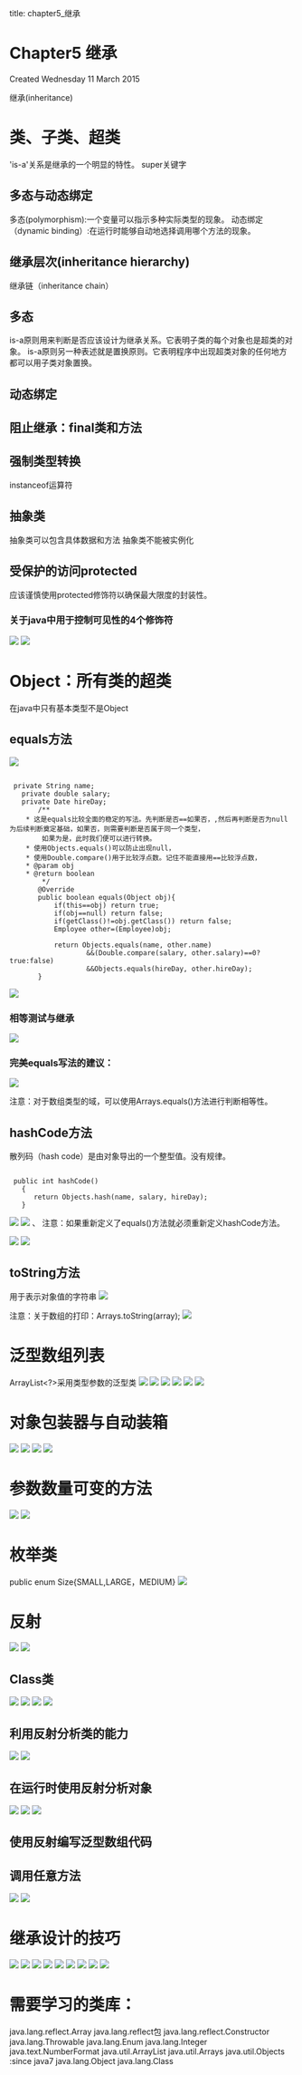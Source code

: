 title: chapter5_继承 

#  Chapter5 继承 
Created Wednesday 11 March 2015

继承(inheritance)

#  类、子类、超类 
'is-a'关系是继承的一个明显的特性。
super关键字

##  多态与动态绑定 
多态(polymorphism):一个变量可以指示多种实际类型的现象。
动态绑定（dynamic binding）:在运行时能够自动地选择调用哪个方法的现象。

##  继承层次(inheritance hierarchy) 
继承链（inheritance chain）

##  多态 
is-a原则用来判断是否应该设计为继承关系。它表明子类的每个对象也是超类的对象。
is-a原则另一种表述就是置换原则。它表明程序中出现超类对象的任何地方都可以用子类对象置换。

##  动态绑定 

##  阻止继承：final类和方法 

##  强制类型转换 
instanceof运算符

##  抽象类 
抽象类可以包含具体数据和方法
抽象类不能被实例化

##  受保护的访问protected 
应该谨慎使用protected修饰符以确保最大限度的封装性。

###  关于java中用于控制可见性的4个修饰符 
![](/data/dokuwiki/booknote/corejava9thi/pasted/20150521-062143.png)
![](/data/dokuwiki/booknote/corejava9thi/pasted/20150521-062150.png)

#  Object：所有类的超类 
在java中只有基本类型不是Object

##  equals方法 
![](/data/dokuwiki/booknote/corejava9thi/pasted/20150521-062156.png)
```

 private String name;
   private double salary;
   private Date hireDay;
  	   /**
	* 这是equals比较全面的稳定的写法。先判断是否==如果否，,然后再判断是否为null为后续判断奠定基础，如果否，则需要判断是否属于同一个类型，
		如果为是，此时我们便可以进行转换。
	* 使用Objects.equals()可以防止出现null，
	* 使用Double.compare()用于比较浮点数。记住不能直接用==比较浮点数，
	* @param obj 
	* @return boolean
		*/
	   @Override
	   public boolean equals(Object obj){
		   if(this==obj) return true;
		   if(obj==null) return false;
		   if(getClass()!=obj.getClass()) return false;
		   Employee other=(Employee)obj;
		   
		   return Objects.equals(name, other.name)
				   &&(Double.compare(salary, other.salary)==0?true:false)
				   &&Objects.equals(hireDay, other.hireDay);
	   }

```	   
![](/data/dokuwiki/booknote/corejava9thi/pasted/20150521-062214.png)

###  相等测试与继承 
![](/data/dokuwiki/booknote/corejava9thi/pasted/20150521-062219.png)

###  完美equals写法的建议： 
![](/data/dokuwiki/booknote/corejava9thi/pasted/20150521-062226.png)

注意：对于数组类型的域，可以使用Arrays.equals()方法进行判断相等性。

##  hashCode方法 
散列码（hash code）是由对象导出的一个整型值。没有规律。
```

 public int hashCode()
   {
	  return Objects.hash(name, salary, hireDay); 
   }

```
![](/data/dokuwiki/booknote/corejava9thi/pasted/20150521-062331.png)
![](/data/dokuwiki/booknote/corejava9thi/pasted/20150521-062254.png)
、
注意：如果重新定义了equals()方法就必须重新定义hashCode方法。

![](/data/dokuwiki/booknote/corejava9thi/pasted/20150521-062338.png)
![](/data/dokuwiki/booknote/corejava9thi/pasted/20150521-062347.png)

##  toString方法 
用于表示对象值的字符串
![](/data/dokuwiki/booknote/corejava9thi/pasted/20150521-062401.png)

注意：关于数组的打印：Arrays.toString(array);
![](/data/dokuwiki/booknote/corejava9thi/pasted/20150521-062405.png)

#  泛型数组列表 
ArrayList<?>采用类型参数的泛型类
![](/data/dokuwiki/booknote/corejava9thi/pasted/20150521-062417.png)
![](/data/dokuwiki/booknote/corejava9thi/pasted/20150521-062749.png)
![](/data/dokuwiki/booknote/corejava9thi/pasted/20150521-062425.png)
![](/data/dokuwiki/booknote/corejava9thi/pasted/20150521-062550.png)
![](/data/dokuwiki/booknote/corejava9thi/pasted/20150521-062445.png)
![](/data/dokuwiki/booknote/corejava9thi/pasted/20150521-062459.png)

#  对象包装器与自动装箱 
![](/data/dokuwiki/booknote/corejava9thi/pasted/20150521-062811.png)
![](/data/dokuwiki/booknote/corejava9thi/pasted/20150521-063005.png)
![](/data/dokuwiki/booknote/corejava9thi/pasted/20150521-063020.png)
![](/data/dokuwiki/booknote/corejava9thi/pasted/20150521-063038.png)

#  参数数量可变的方法 
![](/data/dokuwiki/booknote/corejava9thi/pasted/20150521-063108.png)
![](/data/dokuwiki/booknote/corejava9thi/pasted/20150521-063115.png)

#  枚举类 
public enum Size{SMALL,LARGE，MEDIUM}
![](/data/dokuwiki/booknote/corejava9thi/pasted/20150521-063127.png)

#  反射 
![](/data/dokuwiki/booknote/corejava9thi/pasted/20150521-063138.png)
![](/data/dokuwiki/booknote/corejava9thi/pasted/20150521-063143.png)

##  Class类 
![](/data/dokuwiki/booknote/corejava9thi/pasted/20150521-063156.png)
![](/data/dokuwiki/booknote/corejava9thi/pasted/20150521-063215.png)
![](/data/dokuwiki/booknote/corejava9thi/pasted/20150521-063225.png)
![](/data/dokuwiki/booknote/corejava9thi/pasted/20150521-063236.png)

##  利用反射分析类的能力 
![](/data/dokuwiki/booknote/corejava9thi/pasted/20150521-063322.png)
![](/data/dokuwiki/booknote/corejava9thi/pasted/20150521-063326.png)

##  在运行时使用反射分析对象 
![](/data/dokuwiki/booknote/corejava9thi/pasted/20150521-063337.png)
![](/data/dokuwiki/booknote/corejava9thi/pasted/20150521-063344.png)
![](/data/dokuwiki/booknote/corejava9thi/pasted/20150521-063349.png)

##  使用反射编写泛型数组代码 

##  调用任意方法 
![](/data/dokuwiki/booknote/corejava9thi/pasted/20150521-063408.png)
![](/data/dokuwiki/booknote/corejava9thi/pasted/20150521-063412.png)

#  继承设计的技巧 
![](/data/dokuwiki/booknote/corejava9thi/pasted/20150521-063427.png)
![](/data/dokuwiki/booknote/corejava9thi/pasted/20150521-063545.png)
![](/data/dokuwiki/booknote/corejava9thi/pasted/20150521-063436.png)
![](/data/dokuwiki/booknote/corejava9thi/pasted/20150521-063443.png)
![](/data/dokuwiki/booknote/corejava9thi/pasted/20150521-063449.png)
![](/data/dokuwiki/booknote/corejava9thi/pasted/20150521-063502.png)
![](/data/dokuwiki/booknote/corejava9thi/pasted/20150521-063456.png)
![](/data/dokuwiki/booknote/corejava9thi/pasted/20150521-063511.png)
![](/data/dokuwiki/booknote/corejava9thi/pasted/20150521-063517.png)

#  需要学习的类库： 
java.lang.reflect.Array
java.lang.reflect包
java.lang.reflect.Constructor
java.lang.Throwable
java.lang.Enum<E>
java.lang.Integer
java.text.NumberFormat
java.util.ArrayList<T>
java.util.Arrays
java.util.Objects :since java7
java.lang.Object
java.lang.Class


